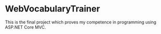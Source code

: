 # WebVocabularyTrainer
This is the final project which proves my competence in programming using ASP.NET Core MVC. 

